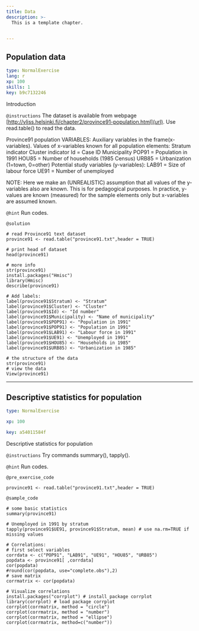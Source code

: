 ```yaml
---
title: Data
description: >-
  This is a template chapter.


---
```

## Population data

```yaml
type: NormalExercise
lang: r
xp: 100
skills: 1
key: b9c7132246
```

Introduction

`@instructions`
The dataset is available from webpage [http://vliss.helsinki.fi/chapter2/province91-population.html](url). Use read.table() to read the data.

Province91 population VARIABLES:
Auxiliary variables in the frame(x-variables). Values of x-variables known for all population elements:
    Stratum indicator
    Cluster indicator
    Id = Case ID
    Municipality
    POP91 = Population in 1991
    HOU85 = Number of households (1985 Census)
    URB85 = Urbanization (1=town, 0=other)
Potential study variables (y-variables):
    LAB91 = Size of labour force
    UE91 = Number of unemployed

NOTE: Here we make an (UNREALISTIC) assumption that all values of the y-variables also are known. This is for pedagogical purposes. In practice, y-values are known (measured) for the sample elements only but x-variables are assumed known.

`@hint`
Run codes.



`@solution`
```{r}
# read Province91 text dataset
province91 <- read.table("province91.txt",header = TRUE)

# print head of dataset
head(province91)

# more info
str(province91)
install.packages("Hmisc")
library(Hmisc)
describe(province91)

# Add labels:
label(province91$Stratum) <- "Stratum" 
label(province91$Cluster) <- "Cluster" 
label(province91$Id) <- "Id number" 
label(province91$Municipality) <- "Name of municipality"
label(province91$POP91) <- "Population in 1991" 
label(province91$POP91) <- "Population in 1991" 
label(province91$LAB91) <- "Labour force in 1991" 
label(province91$UE91) <- "Unemployed in 1991" 
label(province91$HOU85) <- "Households in 1985" 
label(province91$URB85) <- "Urbanization in 1985"

# the structure of the data
str(province91)
# view the data
View(province91)
```






---
## Descriptive statistics for population

```yaml
type: NormalExercise

xp: 100

key: a54011584f
```

Descriptive statistics for population

`@instructions`
Try commands summary(), tapply().

`@hint`
Run codes.

`@pre_exercise_code`
```{r}
province91 <- read.table("province91.txt",header = TRUE)
```
`@sample_code`
```{r}
# some basic statistics
summary(province91)

# Unemployed in 1991 by stratum
tapply(province91$UE91, province91$Stratum, mean) # use na.rm=TRUE if missing values

# Correlations:
# first select variables
corrdata <- c("POP91", "LAB91", "UE91", "HOU85", "URB85")
popdata <- province91[ ,corrdata]
cor(popdata)
#round(cor(popdata, use="complete.obs"),2)
# save matrix
corrmatrix <- cor(popdata) 

# Visualize correlations
install.packages("corrplot") # install package corrplot
library(corrplot) # load package corrplot
corrplot(corrmatrix, method = "circle")
corrplot(corrmatrix, method = "number")
corrplot(corrmatrix, method = "ellipse")
corrplot(corrmatrix, method=c("number"))

```





